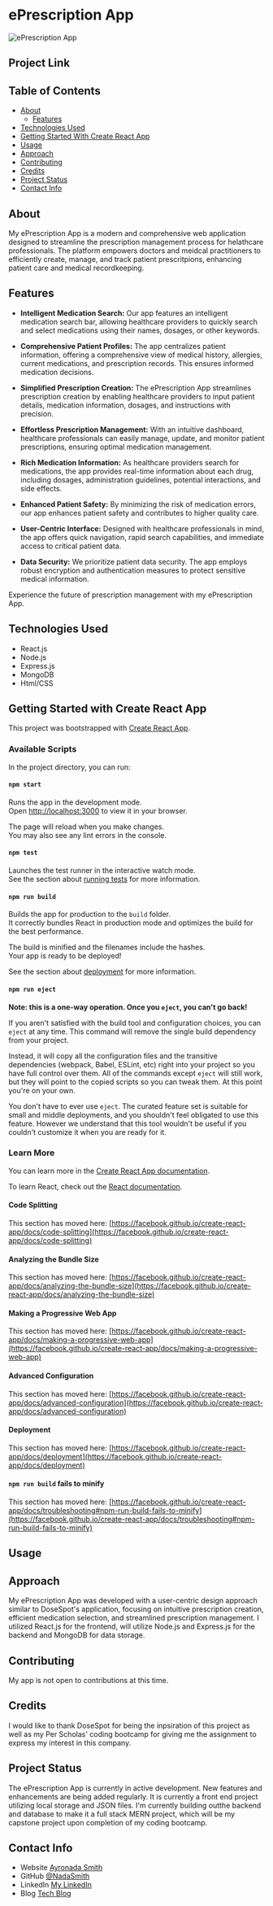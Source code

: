 # ePrescription App

<!-- Project Image -->

![ePrescription App](ePrescription-Demo-Pic.png)

<!-- Project Link -->

## Project Link

<!-- Check out the [ePrescription App Demo](link here), a comprehensive solution for efficient prescription management.-->

<!-- TABLE OF CONTENTS -->

## Table of Contents
- [About](#about)
  - [Features](#features)
- [Technologies Used](#technologies-used)
- [Getting Started With Create React App](#getting-started-with-create-react-app)
- [Usage](#usage)
- [Approach](#approach)
- [Contributing](#contributing)
- [Credits](#credits)
- [Project Status](#project-status)
- [Contact Info](#contact-info)
  
<!-- OVERVIEW -->

## About
My ePrescription App is a modern and comprehensive web application designed to streamline the prescription management process for helathcare professionals. The platform empowers doctors and meidcal practitioners to efficiently create, manage, and track patient prescritpions, enhancing patient care and medical recordkeeping. 

## Features

- **Intelligent Medication Search:** Our app features an intelligent medication search bar, allowing healthcare providers to quickly search and select medications using their names, dosages, or other keywords.
  
- **Comprehensive Patient Profiles:** The app centralizes patient information, offering a comprehensive view of medical history, allergies, current medications, and prescription records. This ensures informed medication decisions.
  
- **Simplified Prescription Creation:** The ePrescription App streamlines prescription creation by enabling healthcare providers to input patient details, medication information, dosages, and instructions with precision.
  
- **Effortless Prescription Management:** With an intuitive dashboard, healthcare professionals can easily manage, update, and monitor patient prescriptions, ensuring optimal medication management.
  
- **Rich Medication Information:** As healthcare providers search for medications, the app provides real-time information about each drug, including dosages, administration guidelines, potential interactions, and side effects.
  
- **Enhanced Patient Safety:** By minimizing the risk of medication errors, our app enhances patient safety and contributes to higher quality care.
  
- **User-Centric Interface:** Designed with healthcare professionals in mind, the app offers quick navigation, rapid search capabilities, and immediate access to critical patient data.
  
- **Data Security:** We prioritize patient data security. The app employs robust encryption and authentication measures to protect sensitive medical information.

Experience the future of prescription management with my ePrescription App.

## Technologies Used
- React.js
- Node.js
- Express.js
- MongoDB
- Html/CSS

## Getting Started with Create React App

This project was bootstrapped with [Create React App](https://github.com/facebook/create-react-app).

### Available Scripts

In the project directory, you can run:

#### `npm start`

Runs the app in the development mode.\
Open [http://localhost:3000](http://localhost:3000) to view it in your browser.

The page will reload when you make changes.\
You may also see any lint errors in the console.

#### `npm test`

Launches the test runner in the interactive watch mode.\
See the section about [running tests](https://facebook.github.io/create-react-app/docs/running-tests) for more information.

#### `npm run build`

Builds the app for production to the `build` folder.\
It correctly bundles React in production mode and optimizes the build for the best performance.

The build is minified and the filenames include the hashes.\
Your app is ready to be deployed!

See the section about [deployment](https://facebook.github.io/create-react-app/docs/deployment) for more information.

#### `npm run eject`

**Note: this is a one-way operation. Once you `eject`, you can't go back!**

If you aren't satisfied with the build tool and configuration choices, you can `eject` at any time. This command will remove the single build dependency from your project.

Instead, it will copy all the configuration files and the transitive dependencies (webpack, Babel, ESLint, etc) right into your project so you have full control over them. All of the commands except `eject` will still work, but they will point to the copied scripts so you can tweak them. At this point you're on your own.

You don't have to ever use `eject`. The curated feature set is suitable for small and middle deployments, and you shouldn't feel obligated to use this feature. However we understand that this tool wouldn't be useful if you couldn't customize it when you are ready for it.

### Learn More

You can learn more in the [Create React App documentation](https://facebook.github.io/create-react-app/docs/getting-started).

To learn React, check out the [React documentation](https://reactjs.org/).

#### Code Splitting

This section has moved here: [https://facebook.github.io/create-react-app/docs/code-splitting](https://facebook.github.io/create-react-app/docs/code-splitting)

#### Analyzing the Bundle Size

This section has moved here: [https://facebook.github.io/create-react-app/docs/analyzing-the-bundle-size](https://facebook.github.io/create-react-app/docs/analyzing-the-bundle-size)

#### Making a Progressive Web App

This section has moved here: [https://facebook.github.io/create-react-app/docs/making-a-progressive-web-app](https://facebook.github.io/create-react-app/docs/making-a-progressive-web-app)

#### Advanced Configuration

This section has moved here: [https://facebook.github.io/create-react-app/docs/advanced-configuration](https://facebook.github.io/create-react-app/docs/advanced-configuration)

#### Deployment

This section has moved here: [https://facebook.github.io/create-react-app/docs/deployment](https://facebook.github.io/create-react-app/docs/deployment)

#### `npm run build` fails to minify

This section has moved here: [https://facebook.github.io/create-react-app/docs/troubleshooting#npm-run-build-fails-to-minify](https://facebook.github.io/create-react-app/docs/troubleshooting#npm-run-build-fails-to-minify)

## Usage

## Approach
My ePrescription App was developed with a user-centric design approach similar to DoseSpot's application, focusing on intuitive prescription creation, efficient medication selection, and streamlined prescription management. I utilized React.js for the frontend, will utilize Node.js and Express.js for the backend and MongoDB for data storage.

## Contributing
My app is not open to contributions at this time. 

## Credits
I would like to thank DoseSpot for being the inpsiration of this project as well as my Per Scholas' coding bootcamp for giving me the assignment to express my interest in this company.

## Project Status
The ePrescription App is currently in active development. New features and enhancements are being added regularly. It is currently a front end project utilizing local storage and JSON files. I'm currently building outthe backend and database to make it a full stack MERN project, which will be my capstone project upon completion of my coding bootcamp. 

## Contact Info
- Website [Ayronada Smith](https://www.ayronada.com)
- GitHub [@NadaSmith](https://github.com/NadaSmith)
- LinkedIn [My LinkedIn](https://www.linkedin.com/in/ayronadasmith/)
- Blog [Tech Blog](https://www.medium.com/@ayronada)
